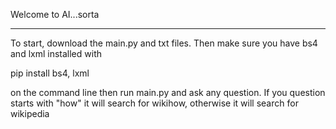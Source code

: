 Welcome to AI...sorta
_______________________________________________________________________________________

To start, download the main.py and txt files. Then make sure you have bs4 and lxml installed with

pip install bs4, lxml

on the command line
then run main.py and ask any question. If you question starts with "how" it will search for wikihow, otherwise it will search for wikipedia
